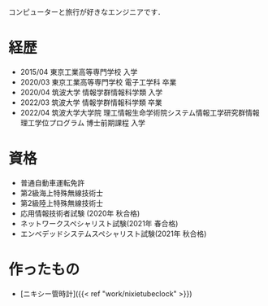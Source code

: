 
コンピューターと旅行が好きなエンジニアです．

# 経歴
* 2015/04 東京工業高等専門学校 入学
* 2020/03 東京工業高等専門学校 電子工学科 卒業
* 2020/04 筑波大学 情報学群情報科学類 入学
* 2022/03 筑波大学 情報学群情報科学類 卒業
* 2022/04 筑波大学大学院 理工情報生命学術院システム情報工学研究群情報理工学位プログラム 博士前期課程 入学

# 資格
* 普通自動車運転免許
* 第2級海上特殊無線技術士
* 第2級陸上特殊無線技術士
* 応用情報技術者試験 (2020年 秋合格)
* ネットワークスペシャリスト試験(2021年 春合格)
* エンベデッドシステムスペシャリスト試験(2021年 秋合格)

# 作ったもの
* [ニキシー管時計]({{< ref "work/nixietubeclock" >}})